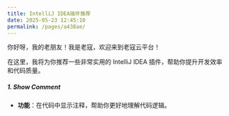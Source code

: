 ```yaml
---
title: IntelliJ IDEA插件推荐
date: 2025-05-23 12:45:10
permalink: /pages/a438ae/
---
```


你好呀，我的老朋友！我是老寇，欢迎来到老寇云平台！

在这里，我将为你推荐一些非常实用的 IntelliJ IDEA 插件，帮助你提升开发效率和代码质量。

##### 1. Show Comment
- **功能**：在代码中显示注释，帮助你更好地理解代码逻辑。
